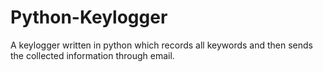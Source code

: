 # Python-Keylogger
A keylogger written in python which records all keywords and then sends the collected information through email.

